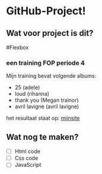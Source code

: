 GitHub-Project!
=====================

Wat voor project is dit?
-------------------------

#Flexbox
### een training  FOP periode 4
Mijn training bevat volgende albums:
* 25 (adele)
* loud (rihanna)
* thank you (Megan trainor)
* avril lavigne (avril lavigne)

het resultaat staat op: [mijnsite](http://21240.hosts.ma-cloud.nl/bewijzenmap/periode4/FOP/FlexboxTraining/index.html)

Wat nog te maken?
-----------------

- [ ] Html code
- [ ] Css code
- [ ] JavaScript
